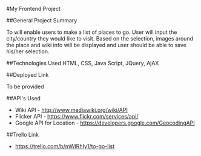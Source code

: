 #My Frontend Project

##General Project Summary

To will enable users to make a list of places to go. User will input the city/country they would like to visit. Based on the selection, images around the place and wiki info will be displayed and user should be able to save his/her selection.


##Technologies Used
HTML, CSS, Java Script, JQuery, AjAX

##Deployed Link

To be provided

##API's Used

* Wiki API - http://www.mediawiki.org/wiki/API
* Flicker API - https://www.flickr.com/services/api/
* Google API for Location - https://developers.google.com/GeocodingAPI‎

##Trello Link 

- https://trello.com/b/mWlRhIy1/to-go-list

